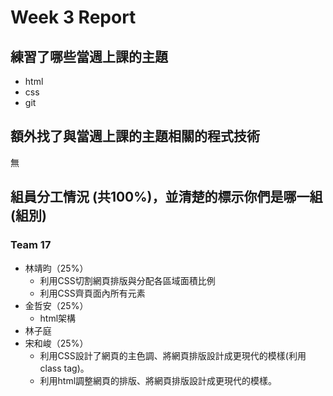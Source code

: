# Week 3 Report
## 練習了哪些當週上課的主題
- html
- css
- git
## 額外找了與當週上課的主題相關的程式技術
無
## 組員分工情況 (共100%)，並清楚的標示你們是哪一組 (組別)
### Team 17
- 林靖昀（25%）
    - 利用CSS切割網頁排版與分配各區域面積比例
    - 利用CSS齊頁面內所有元素
- 金哲安（25%）
    - html架構
- 林子庭
- 宋和峻（25%）
    - 利用CSS設計了網頁的主色調、將網頁排版設計成更現代的模樣(利用class tag)。
    - 利用html調整網頁的排版、將網頁排版設計成更現代的模樣。
